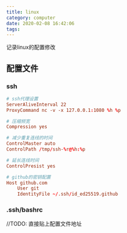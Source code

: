 ```yaml
---
title: linux
category: computer
date: 2020-02-08 16:42:06
tags:
---
```


记录linux的配置修改

<!-- more -->

## 配置文件

### ssh

```conf .ssh/config
# ssh代理设置
ServerAliveInterval 22
ProxyCommand nc -v -x 127.0.0.1:1080 %h %p

# 压缩频宽
Compression yes

# 减少重复连线的时间
ControlMaster auto
ControlPath /tmp/ssh-%r@%h:%p

# 延长连线时间
ControlPresist yes

# github的密钥配置
Host github.com
    User git
    IdentityFile ~/.ssh/id_ed25519.github
```

### .ssh/bashrc

//TODO: 直接贴上配置文件地址